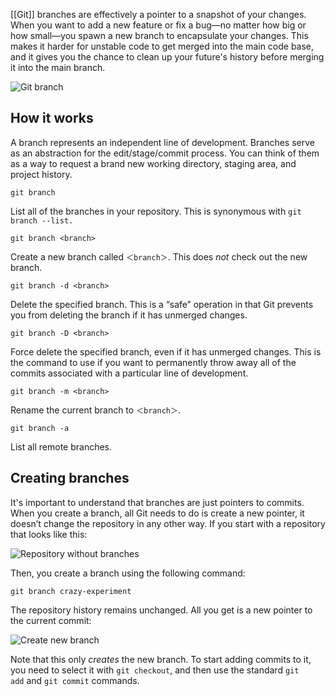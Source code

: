 [[Git]] branches are effectively a pointer to a snapshot of your changes. When you want to add a new feature or fix a bug—no matter how big or how small—you spawn a new branch to encapsulate your changes. This makes it harder for unstable code to get merged into the main code base, and it gives you the chance to clean up your future's history before merging it into the main branch.

![Git branch](https://wac-cdn.atlassian.com/dam/jcr:a905ddfd-973a-452a-a4ae-f1dd65430027/01%20Git%20branch.svg?cdnVersion=1501)

## How it works

A branch represents an independent line of development. Branches serve as an abstraction for the edit/stage/commit process. You can think of them as a way to request a brand new working directory, staging area, and project history.

```
git branch
```

List all of the branches in your repository. This is synonymous with `git branch --list.`

```
git branch <branch>
```

Create a new branch called `＜branch＞`. This does _not_ check out the new branch.

```
git branch -d <branch>
```

Delete the specified branch. This is a “safe” operation in that Git prevents you from deleting the branch if it has unmerged changes.

```
git branch -D <branch>
```

Force delete the specified branch, even if it has unmerged changes. This is the command to use if you want to permanently throw away all of the commits associated with a particular line of development.

```
git branch -m <branch>
```

Rename the current branch to `＜branch＞`.

```
git branch -a
```

List all remote branches.

## Creating branches

It's important to understand that branches are just pointers to commits. When you create a branch, all Git needs to do is create a new pointer, it doesn’t change the repository in any other way. 
If you start with a repository that looks like this:

![Repository without branches](https://wac-cdn.atlassian.com/dam/jcr:547aa16b-4bdd-45bc-9fbc-18e795dd9df1/02%20Creating%20branches.svg?cdnVersion=1501)

Then, you create a branch using the following command:

```
git branch crazy-experiment
```

The repository history remains unchanged. All you get is a new pointer to the current commit:

![Create new branch](https://wac-cdn.atlassian.com/dam/jcr:387f080e-19b8-43ab-a7a3-0921ffd7298a/03%20Creating%20branches.svg?cdnVersion=1501)

Note that this only _creates_ the new branch. To start adding commits to it, you need to select it with `git checkout`, and then use the standard `git add` and `git commit` commands.